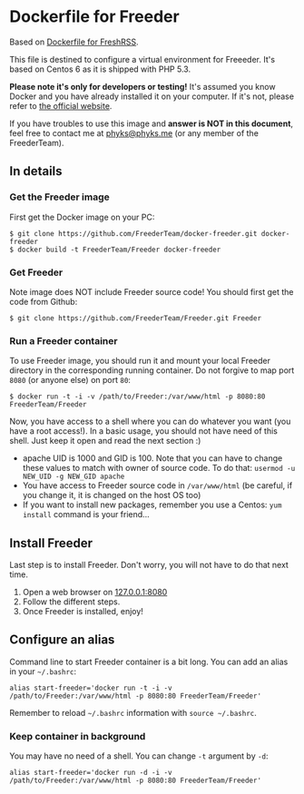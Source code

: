 # Dockerfile for Freeder

Based on [Dockerfile for FreshRSS](https://github.com/marienfressinaud/docker-freshrss).

This file is destined to configure a virtual environment for Freeeder. It's
based on Centos 6 as it is shipped with PHP 5.3.

**Please note it's only for developers or testing!** It's assumed you know Docker and you have already installed it on your computer. If it's not, please refer to [the official website](http://www.docker.com/).

If you have troubles to use this image and **answer is NOT in this document**, feel free to contact me at
phyks@phyks.me (or any member of the FreederTeam).


## In details
### Get the Freeder image

First get the Docker image on your PC:
```
$ git clone https://github.com/FreederTeam/docker-freeder.git docker-freeder
$ docker build -t FreederTeam/Freeder docker-freeder
```

### Get Freeder

Note image does NOT include Freeder source code! You should first get the code
from Github:

```
$ git clone https://github.com/FreederTeam/Freeder.git Freeder
```

### Run a Freeder container

To use Freeder image, you should run it and mount your local Freeder
directory in the corresponding running container. Do not forgive to map port
```8080``` (or anyone else) on port ```80```:

```
$ docker run -t -i -v /path/to/Freeder:/var/www/html -p 8080:80 FreederTeam/Freeder
```

Now, you have access to a shell where you can do whatever you want (you have a
root access!). In a basic usage, you should not have need of this shell. Just
keep it open and read the next section :)

- apache UID is 1000 and GID is 100. Note that you can have to change these
  values to match with owner of source code. To do that: ```usermod -u NEW_UID
  -g NEW_GID apache```
- You have access to Freeder source code in ```/var/www/html``` (be careful, if you
  change it, it is changed on the host OS too)
- If you want to install new packages, remember you use a Centos: ```yum
  install``` command is your friend…


## Install Freeder
Last step is to install Freeder. Don't worry, you will not have to do that
next time.

1. Open a web browser on [127.0.0.1:8080](http://127.0.0.1:8080)
2. Follow the different steps.
3. Once Freeder is installed, enjoy!


## Configure an alias

Command line to start Freeder container is a bit long. You can add an alias in
your ```~/.bashrc```:

```
alias start-freeder='docker run -t -i -v /path/to/Freeder:/var/www/html -p 8080:80 FreederTeam/Freeder'
```

Remember to reload ```~/.bashrc``` information with ```source ~/.bashrc```.


### Keep container in background
You may have no need of a shell. You can change ```-t``` argument by ```-d```:

```
alias start-freeder='docker run -d -i -v /path/to/Freeder:/var/www/html -p 8080:80 FreederTeam/Freeder'
```
